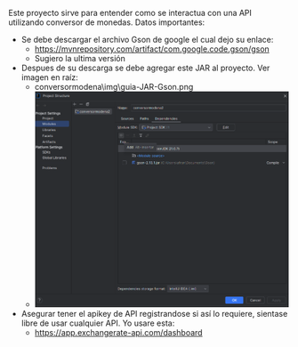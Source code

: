 Este proyecto sirve para entender como se interactua con una API utilizando
conversor de monedas.
Datos importantes:
* Se debe descargar el archivo Gson de google el cual dejo su enlace:
  * https://mvnrepository.com/artifact/com.google.code.gson/gson
  * Sugiero la ultima versión
* Despues de su descarga se debe agregar este JAR al proyecto. Ver imagen en raíz:
  * conversormodena\img\guia-JAR-Gson.png
  * ![Ubicación del JAR](img/guia-JAR-Gson.png)
* Asegurar tener el apikey de API registrandose si así lo requiere, sientase libre de
   usar cualquier API. Yo usare esta:
  * https://app.exchangerate-api.com/dashboard